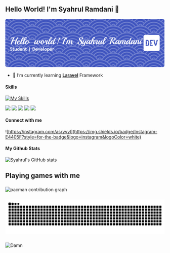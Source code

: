 ## Hello World! I'm Syahrul Ramdani 👋

![Header](img/github-header-image.png)

<!--
**mochsyahrulramdani/mochsyahrulramdani** is a ✨ _special_ ✨ repository because its `README.md` (this file) appears on your GitHub profile.

Here are some ideas to get you started:

- 🔭 I’m currently working on ...
- 🌱 I’m currently learning ...
- 👯 I’m looking to collaborate on ...
- 🤔 I’m looking for help with ...
- 💬 Ask me about ...
- 📫 How to reach me: ...
- 😄 Pronouns: ...
- ⚡ Fun fact: ...
-->

- 🌱 I’m currently learning [**Laravel**](https://laravel.com) Framework

#### Skills

[![My Skills](https://skillicons.dev/icons?i=html,css,js,php,laravel&theme=light)](https://skillicons.dev)

<img src="https://img.shields.io/badge/HTML5-E34F26?style=for-the-badge&logo=html5&logoColor=white" />
<img src="https://img.shields.io/badge/CSS3-1572B6?style=for-the-badge&logo=css3&logoColor=white" />
<img src="https://img.shields.io/badge/JavaScript-323330?style=for-the-badge&logo=javascript&logoColor=F7DF1E" />
<img src="https://img.shields.io/badge/PHP-777BB4?style=for-the-badge&logo=php&logoColor=white" />
<img src="https://img.shields.io/badge/Laravel-FF2D20?style=for-the-badge&logo=laravel&logoColor=white" />


#### Connect with me

![https://instagram.com/asryvyl](https://img.shields.io/badge/Instagram-E4405F?style=for-the-badge&logo=instagram&logoColor=white)


#### My Github Stats

![Syahrul's GitHub stats](https://github-readme-stats.vercel.app/api?username=mochsyahrulramdani&show_icons=true&theme=gruvbox)


<h2 align="left">Playing games with me</h2>

###

<picture>
  <source media="(prefers-color-scheme: dark)" srcset="https://raw.githubusercontent.com/mochsyahrulramdani/mochsyahrulramdani/output/pacman-contribution-graph-dark.svg">
  <source media="(prefers-color-scheme: light)" srcset="https://raw.githubusercontent.com/mochsyahrulramdani/mochsyahrulramdani/output/pacman-contribution-graph.svg">
  <img alt="pacman contribution graph" src="https://raw.githubusercontent.com/mochsyahrulramdani/mochsyahrulramdani/output/pacman-contribution-graph.svg">
</picture>

###

<img src="https://raw.githubusercontent.com/mochsyahrulramdani/mochsyahrulramdani/output/snake.svg" alt="Snake animation" />

###


![Damn](https://media2.giphy.com/media/v1.Y2lkPTc5MGI3NjExZ3E4NjdqZjZ2cnV5ZmtnODJ4eXBsc2VsdWVkd2ZqY2owdDA4OWR1bCZlcD12MV9pbnRlcm5hbF9naWZfYnlfaWQmY3Q9Zw/r1HGFou3mUwMw/giphy.gif)
